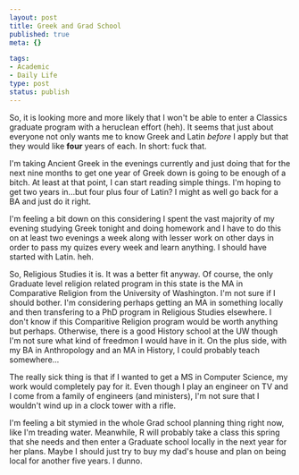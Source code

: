 ```yaml
--- 
layout: post
title: Greek and Grad School
published: true
meta: {}

tags: 
- Academic
- Daily Life
type: post
status: publish
---
```

So, it is looking more and more likely that I won't be able to enter a Classics graduate program with a heruclean effort (heh). It seems that just about everyone not only wants me to know Greek and Latin <em>before</em> I apply but that they would like <strong>four</strong> years of each. In short: fuck that.

I'm taking Ancient Greek in the evenings currently and just doing that for the next nine months to get one year of Greek down is going to be enough of a bitch. At least at that point, I can start reading simple things. I'm hoping to get two years in...but four plus four of Latin? I might as well go back for a BA and just do it right.

I'm feeling a bit down on this considering I spent the vast majority of my evening studying Greek tonight and doing homework and I have to do this on at least two evenings a week along with lesser work on other days in order to pass my quizes every week and learn anything. I should have started with Latin. heh.

So, Religious Studies it is. It was a better fit anyway. Of course, the only Graduate level religion related program in this state is the MA in Comparative Religion from the University of Washington. I'm not sure if I should bother. I'm considering perhaps getting an MA in something locally and then transfering to a PhD program in Religious Studies elsewhere. I don't know if this Comparitive Religion program would be worth anything but perhaps. Otherwise, there is a good History school at the UW though I'm not sure what kind of freedmon I would have in it. On the plus side, with my BA in Anthropology and an MA in History, I could probably teach somewhere...

The really sick thing is that if I wanted to get a MS in Computer Science, my work would completely pay for it. Even though I play an engineer on TV and I come from a family of engineers (and ministers), I'm not sure that I wouldn't wind up in a clock tower with a rifle.

I'm feeling a bit stymied in the whole Grad school planning thing right now, like I'm treading water. Meanwhile, R will probably take a class this spring that she needs and then enter a Graduate school locally in the next year for her plans. Maybe I should just try to buy my dad's house and plan on being local for another five years. I dunno.
